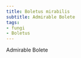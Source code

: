 ```yaml
---
title: Boletus mirabilis
subtitle: Admirable Bolete
tags:
- fungi
- Boletus
---
```


Admirable Bolete
